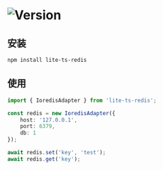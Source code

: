 # ![Version](https://img.shields.io/badge/version-1.1.0-green.svg)

## 安装
```
npm install lite-ts-redis
```

## 使用

```typescript
import { IoredisAdapter } from 'lite-ts-redis';

const redis = new IoredisAdapter({
    host: '127.0.0.1',
    port: 6379,
    db: 1
});

await redis.set('key', 'test');
await redis.get('key');
```